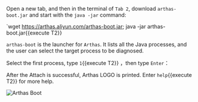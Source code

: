 Open a new tab, and then in the terminal of `Tab 2`, download `arthas-boot.jar` and start with the `java -jar` command:

`wget https://arthas.aliyun.com/arthas-boot.jar; java -jar arthas-boot.jar{{execute T2}}

`arthas-boot` is the launcher for `Arthas`. It lists all the Java processes, and the user can select the target process to be diagnosed.

Select the first process, type `1`{{execute T2}} ，then type `Enter`：

After the Attach is successful, Arthas LOGO is printed. Enter `help`{{execute T2}} for more help.

![Arthas Boot](../../assets/arthas-boot.png)
